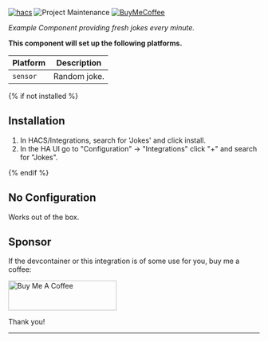 [![hacs][hacsbadge]][hacs]
![Project Maintenance][maintenance-shield]
[![BuyMeCoffee][buymecoffeebadge]][buymecoffee]

_Example Component providing fresh jokes every minute._

**This component will set up the following platforms.**

Platform | Description
-- | --
`sensor` | Random joke.

<!-- ![example][exampleimg] -->

{% if not installed %}
## Installation

1. In HACS/Integrations, search for 'Jokes' and click install.
1. In the HA UI go to "Configuration" -> "Integrations" click "+" and search for "Jokes".

{% endif %}

## No Configuration

Works out of the box.

## Sponsor

If the devcontainer or this integration is of some use for you, buy me a coffee:

<a href="https://www.buymeacoffee.com/LaggAt" target="_blank"><img src="https://cdn.buymeacoffee.com/buttons/v2/default-yellow.png" alt="Buy Me A Coffee" style="height: 60px !important;width: 217px !important;" ></a>

Thank you!

<!---->

***

[buymecoffee]: https://www.buymeacoffee.com/LaggAt
[buymecoffeebadge]: https://img.shields.io/badge/buy%20me%20a%20coffee-donate-yellow.svg?style=for-the-badge
[hacs]: https://github.com/hacs/integration
[hacsbadge]: https://img.shields.io/badge/HACS-Default-orange.svg?style=for-the-badge
[license-shield]: https://img.shields.io/github/license/LaggAt/ha-jokes
[maintenance-shield]: https://img.shields.io/badge/maintainer-Florian%20Lagg-blue.svg?style=for-the-badge
[releases-shield]: https://img.shields.io/github/release/custom-components/ha-jokes.svg?style=for-the-badge
[releases]: https://github.com/custom-components/ha-jokes/releases